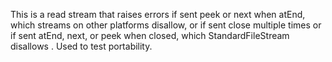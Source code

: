 This is a read stream that raises errors if sent peek or next when atEnd, which streams on other platforms disallow, or if sent close multiple times or if sent atEnd, next, or peek when closed, which StandardFileStream disallows . Used to test portability.